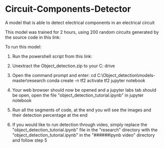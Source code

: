 # Circuit-Components-Detector
A model that is able to detect electrical components in an electrical circuit

This model was trained for 2 hours, using 200 random circuits generated by the source code in this link:

To run this model:
1. Run the powershell script from this link:

2. Unextract the Object_detection.zip to your C: drive

3. Open the command prompt and enter:
  cd C:\Object_detection\models-master\research
  conda create -n tf2
  activate tf2
  jupyter notebook
  
4. Your web browser should now be opened and a jupyter labs tab should be open, open the file "object_detection_tutorial.ipynb" in jupyter notebook
   
5. Run all the segments of code, at the end you will see the images and their detection percentage at the end

6. If you would like to run detection through video, simply replace the "object_detection_tutorial.ipynb" file in the "research" directory with the "object_detection_tutorial.ipynb" in the "######ipynb video" directory and follow step 5
